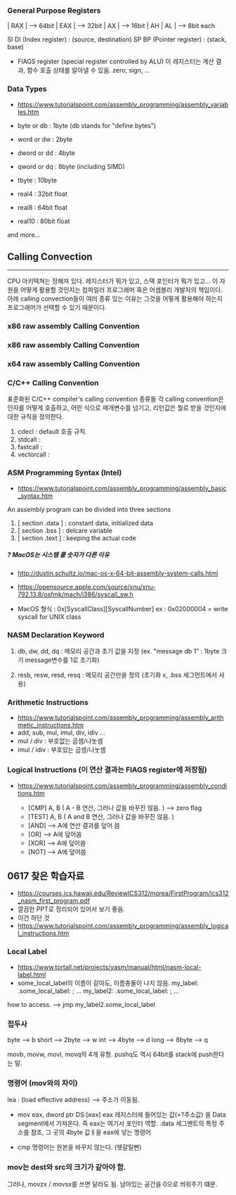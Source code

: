 
### General Purpose Registers
|           RAX                  |  --> 64bit
              |       EAX        |  -->  32bit
                       |   AX    |  -->  16bit
                       | AH | AL |  -->  8bit each

SI DI (Index register) : (source, destination)
SP BP (Pointer register) : (stack, base)

- FlAGS register (special register controlled by ALU)
  이 레지스터는 계산 결과, 함수 호출 상태를 알아낼 수 있음.
  zero, sign, ...


### Data Types
- https://www.tutorialspoint.com/assembly_programming/assembly_variables.htm

- byte   or db    : 1byte (db stands for "define bytes")
- word   or dw    : 2byte
- dword  or dd    : 4byte
- qword  or dq    : 8byte (including SIMD)
- tbyte           : 10byte

- real4    : 32bit float
- real8    : 64bit float
- real10   : 80bit float

and more...


## Calling Convection
-------------------------
CPU 아키텍쳐는 정해져 있다. 레지스터가 뭐가 있고, 스택 포인터가 뭐가 있고...
이 자원을 어떻게 활용할 것인지는 컴파일러 프로그래머 혹은 어셈블리 개발자의 책임이다.
아래 calling convection들이 여러 종류 있는 이유는
그것을 어떻게 활용해야 하는지 프로그래머가 선택할 수 있기 때문이다.

### x86 raw assembly Calling Convention


### x86 raw assembly Calling Convention



### x64 raw assembly Calling Convention



### C/C++ Calling Convention
표준화된 C/C++ compiler's calling convention 종류들
각 calling convention은 인자를 어떻게 호출하고, 어떤 식으로 매개변수를 넘기고,
리턴값은 뭘로 받을 것인지에 대한 규칙을 정의한다.
1. cdecl      : default 호출 규칙.
2. stdcall    :
3. fastcall   :
4. vectorcall :

### ASM Programming Syntax (Intel)
- https://www.tutorialspoint.com/assembly_programming/assembly_basic_syntax.htm

An assembly program can be divided into three sections
1. [ section .data ]  : constant data, initialized data
2. [ section .bss  ]  : delcare variable
3. [ section .text ]  : keeping the actual code


##### ? MacOS는 시스템 콜 숫자가 다른 이유
- http://dustin.schultz.io/mac-os-x-64-bit-assembly-system-calls.html
- https://opensource.apple.com/source/xnu/xnu-792.13.8/osfmk/mach/i386/syscall_sw.h

- MacOS 형식 : 0x[SyscallClass][SyscallNumber]
         ex : 0x02000004 = write syscall for UNIX class

### NASM Declaration Keyword
1. db, dw, dd, dq : 메모리 공간과 초기 값을 지정 (ex. "message db 1" : 1byte 크기 message변수를 1로 초기화)

2. resb, resw, resd, resq : 메모리 공간만을 정의 (초기화 x, .bss 세그먼트에서 사용)

### Arithmetic Instructions
- https://www.tutorialspoint.com/assembly_programming/assembly_arithmetic_instructions.htm
- add, sub, mul, imul, div, idiv ...
- mul  / div   : 부호없는 곱셈/나눗셈
- imul / idiv  : 부호있는 곱셈/나눗셈

### Logical Instructions (이 연산 결과는 FlAGS register에 저장됨)
- https://www.tutorialspoint.com/assembly_programming/assembly_conditions.htm

  - [CMP]   A, B ( A - B 연산, 그러나 값을 바꾸진 않음. ) --> zero flag
  - [TEST]  A, B ( A and B 연산, 그러나 값을 바꾸진 않음. )
  - [AND] --> A에 연산 결과를 덮어 씀
  - [OR] --> A에 덮어씀
  - [XOR] --> A에 덮어씀
  - [NOT] --> A에 덮어씀

## 0617 찾은 학습자료
- https://courses.ics.hawaii.edu/ReviewICS312/morea/FirstProgram/ics312_nasm_first_program.pdf
- 깔끔한 PPT로 정리되어 있어서 보기 좋음.
- 이건 하던 것
- https://www.tutorialspoint.com/assembly_programming/assembly_logical_instructions.htm

### Local Label
- https://www.tortall.net/projects/yasm/manual/html/nasm-local-label.html
- some_local_label의 이름이 같아도, 이름충돌이 나지 않음.
my_label:
  .some_local_label:
  ; ...
my_label2:
  .some_local_label:
  ; ...

how to access.
  --> jmp my_label2.some_local_label


### 접두사

byte --> b 
short --> 2byte --> w
int --> 4byte --> d
long --> 8byte --> q

movb, movw, movl, movq의 4개 유형.
pushq도 역시 64bit를 stack에 push한다는 말.

### 명령어 (mov와의 차이)
lea : (load effective address) --> 주소가 이동됨.

- mov eax, dword ptr DS:[eax]
  eax 레지스터에 들어있는 값(=?주소값) 을 Data segment에서 가져온다.
  즉 eax는 여기서 포인터 역할.
  .data 세그멘트의 특정 주소를 참조, 그 곳의 4byte 값ㅐ을 eax에 넣는 명령어

- cmp 명령어는 원본을 바꾸지 않는다.  (헷갈릴뻔)

### mov는 dest와 src의 크기가 같아야 함.
그러나, movzx / movsx를 쓰면 달라도 됨. 남아있는 공간을 0으로 씌워주기 떄문.
